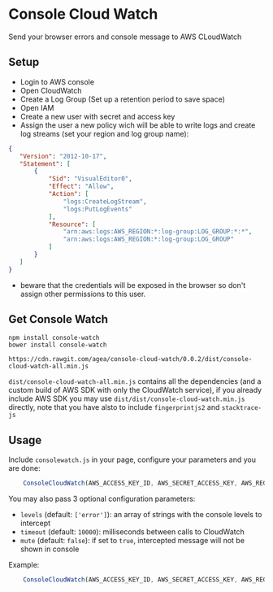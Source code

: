# Console Cloud Watch

Send your browser errors and console message to AWS CLoudWatch

## Setup

 - Login to AWS console
 - Open CloudWatch
 - Create a Log Group (Set up a retention period to save space)
 - Open IAM
 - Create a new user with secret and access key
 - Assign the user a new policy wich will be able to write logs and create log streams (set your region and log group name):
 ```json
{
    "Version": "2012-10-17",
    "Statement": [
        {
            "Sid": "VisualEditor0",
            "Effect": "Allow",
            "Action": [
                "logs:CreateLogStream",
                "logs:PutLogEvents"
            ],
            "Resource": [
                "arn:aws:logs:AWS_REGION:*:log-group:LOG_GROUP:*:*",
                "arn:aws:logs:AWS_REGION:*:log-group:LOG_GROUP"
            ]
        }
    ]
}
 ```
 - beware that the credentials will be exposed in the browser so don't assign other permissions to this user.

## Get Console Watch

```
npm install console-watch
bower install console-watch

https://cdn.rawgit.com/agea/console-cloud-watch/0.0.2/dist/console-cloud-watch-all.min.js

```
`dist/console-cloud-watch-all.min.js` contains all the dependencies (and a custom build of AWS SDK with only the CloudWatch service), 
if you already include AWS SDK you may use `dist/dist/console-cloud-watch.min.js` directly, note that you have alsto to include `fingerprintjs2` and `stacktrace-js`



## Usage
Include `consolewatch.js` in your page, configure your parameters and you are done:

```javascript
    ConsoleCloudWatch(AWS_ACCESS_KEY_ID, AWS_SECRET_ACCESS_KEY, AWS_REGION, LOG_GROUP);
```

You may also pass 3 optional configuration parameters:

- `levels` (default: `['error']`): an array of strings with the console levels to intercept
- `timeout` (default: `10000`): milliseconds between calls to CloudWatch
- `mute` (default: `false`): if set to `true`, intercepted message will not be shown in console

Example: 
```javascript
    ConsoleCloudWatch(AWS_ACCESS_KEY_ID, AWS_SECRET_ACCESS_KEY, AWS_REGION, LOG_GROUP,['warn','error'],30000,true);
```
